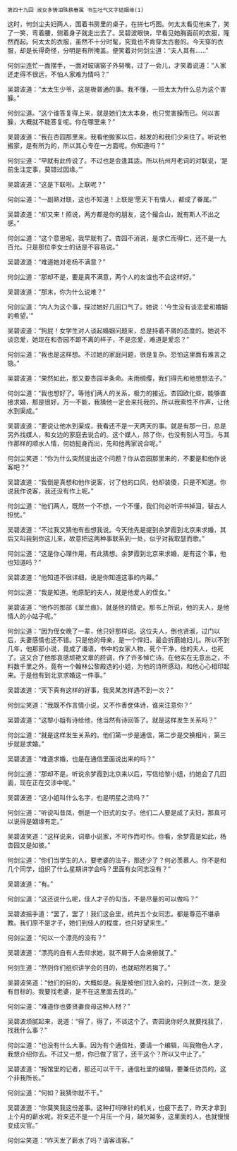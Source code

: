     第四十九回 淑女多情泪珠换眷属 书生吐气文字结姻缘(1) 

   这时，何剑尘夫妇两人，围着书房里的桌子，在拼七巧图。何太太看见他来了，笑了一笑，弯着腰，侧着身子就走出去了。吴碧波眼快，早看见她胸面前的衣服，隆然而起。何太太的衣服，虽然不十分时髦，究竟也不肯穿太古套的。今天穿的衣服，却是长得奇怪，分明是有所掩盖。便笑着对何剑尘道：“夫人其有……”

   何剑尘连忙一面摆手，一面对玻璃窗子外努嘴，过了一会儿，才笑着说道：“人家还走得不很远，不怕人家难为情吗？”

   吴碧波道：“太太生少爷，这是极普通的事。我不懂，一班太太为什么总为这个害臊。”

   何剑尘道。“这个谁答复得上来，就是她们太太本身，也只觉害臊而已。何以害臊，大概就不能答复呢。你在哪里来？”

   吴碧波道：“我在杏园那里来。我看他搬家以后，越发的和我们少来往了。听说他搬家，是有所为的，所以其心专在一方面呢。你知道吗？”

   何剑尘道：“早就有此传说了。不过也是会逢其适。所以杭州月老词的对联说，‘是前生注定事，莫错过因缘。’”

   吴碧波道：“这是下联啦。上联呢？”

   何剑尘道：“一副熟对联，这也不知道！上联是‘愿天下有情人，都成了眷属。’”

   吴碧波道：“却又来！照说，两方都是你的朋友，这个撮合山，就有斯人不出之感。”

   何剑尘道：“这个意思呢，我早就有了。杏园不消说，是求仁而得仁，还不是一九百允。只是那位李女士的话是不容易说。”

   吴碧波道：“难道她对老杨不满意？”

   何剑尘道：“那却不是，要是真不满意，两个人的友谊也不会这样好。”

   吴碧波道：“那末，你为什么说难？”

   何剑尘道：“内人为这个事，探过她好几回口气了。她说：‘今生没有谈恋爱和婚姻的希望。’”

   吴碧波道：“狗屁！女学生对人谈起婚姻问题来，总是持着不屑的态度的。她说不谈恋爱，她现在和杏园不即不离的样子，不是恋爱，难道是爱恋？”

   何剑尘道：“我也是这样想。不过她的家庭问题，很是复杂。恐怕这里面有难言之隐。”

   吴碧波道：“果然如此，那又要杏园半条命。未雨绸缨，我们得先和他想想法子。”

   何剑尘道：“我也想好了。等他们两人的关系，极力的接近。杏园欧化些，能够直接求婚，那是很好。万一不能，我猜他一定会来托我的。所以我索性不作声，让他水到渠成。”

   吴碧波道：“要说让他水到渠成，我看还不是一天两天的事。就是有那一日，总是另外找媒人，和女边的家庭去说合的。这个媒人，除了你，也没有别人可当。与其作那样的顺水人情，何妨挺身而出，先和他两家说合呢。”

   何剑尘笑道：“你为什么突然提出这个问题？你从杏园那里来的，不要是和他作说客吧？”

   吴碧波道：“我倒是真想和他作说客，讨了他的口风，他却装傻，只是不知道。你说我作说客，我还没有作上呢。”

   何剑尘道：“他们两人，既然一个不想，一个不懂，我们何必听评书掉泪，替古人担忧。”

   吴碧波道：“不过我又猜他有些想我说。今天他先是提到余梦霞到北京来求婚，其后又叫我到你这儿来，故意把这两种事联系到一处，似乎对我取瑟而歌。”

   何剑尘道：“这是你心理作用，有此猜想。余梦霞到北京来求婚，是有这个事，他也知道吗？”

   吴碧波道：“他知道不很详细，说是你知道这事的内幕。”

   何剑尘道：“我是知道。他原配的夫人，就是他爱人的侄女。”

   吴碧波道：“他作的那部《翠兰痕》，就是他的情史。那书上所说，他的夫人，是他情人的小姑子呢。”

   何剑尘道：“因为侄女晚了一辈，他只好那样说。这位夫人，倒也贤淑，过门以后，夫妻感情也还不错。只是他的母亲，是一个悍妇，最会折磨媳妇儿。所以不到几年，他那部小说，竟成了谶语，书中的女家人物，死个干净，他的夫人，也死了。这又合了他那哀感顽艳文章的腔调，作了许多悼亡诗。在他实在无意出之，不料数千里之外，竟有一个翰林公黎殿选的小姐，为他的诗所感动，和他心心相印起来。于是他有到北京求婚这一件事。”

   吴碧波道：“天下真有这样的好事，我吴某怎样遇不到一次？”

   何剑尘笑道：“我既不作言情小说，又不作香奁体诗，谁来注意你？”

   吴碧波道：“这黎小姐有诗给他，他当然有诗回答了。就是这样发生关系吗？”

   何剑尘道：“就是这样发生关系的。他们第一步是通信，第二步是交换相片，第三步就是求婚。”

   吴碧波道：“难道求婚，也是在通信里面说出来的吗？”

   何剑尘道：“那却不是。听说余梦霞到北京来以后，写信给黎小姐，约她会了几回面，现在正在交涉中呢。”

   吴碧波道：“这小姐叫什么名字，也是明星之流吗？”

   何剑尘道：“听说叫昔凤，倒是一个旧式的女子。他们二人要是成了夫妇，那真可以说得是姻缘有定。”

   吴碧波笑道：“这样说来，词章小说家，不可作而可作。你看，余梦霞是如此，杨杏园又是如彼。”

   何剑尘道：“你们当学生的人，要老婆的法子，那还少了？何必羡慕人。你不是和几个同学，组织了什么星期讲学会吗？里面有女同志没有？”

   吴碧波道：“有。”

   何剑尘道：“这还说什么呢，佳人才子的勾当，不是尽量的可以做吗？”

   吴碧波摇手道：“罢了，罢了！我们这会里，统共五个女同志。都是尊范不堪承教。我们原不是才子，她们到佳人的程度，也只好望来生。”

   何剑尘道：“何以一个漂亮的没有？”

   吴碧波道：“漂亮的自有人去仰求她，就不屑于人会来俯就了。”

   何剑生道：“然则你们组织讲学会的目的，也就昭然若揭了。”

   吴碧波笑道：“他们的目的，大概如是。我是被他们拉入会的，只到过一次，是没有目标的。我要找老婆，是不在这里面去找的。”

   何剑尘道：“难道你也要贤妻良母这种人材？”

   吴碧波烦腻起来，说道：“得了，得了，不谈这个了。杏园说你好久就要找我了，找我什么事？”

   何剑尘道：“也没有什么大事。因为有个通信社，要请一个编辑，叫我物色人才，我想介绍你去。不过又一想，你已做了官了，还干这个？所以又中止了。”

   吴碧波道：“报馆里的记者，那还可以干干，通信社里的编辑，要兼任访员的，这个非我所长。”

   何剑尘道：“何如？我猜你就不干。”

   吴碧波道：“你莫笑我这份差事。这种打吗啡针的机关，也疲下去了，昨天才拿到上个月的薪水呢。将来还不是一个月压一个月，越欠越多，这里面的人，也就慢慢变成灾官。”

   何剑尘笑道：“昨天发了薪水了吗？请客请客。”

